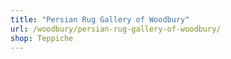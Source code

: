 ```yaml
---
title: "Persian Rug Gallery of Woodbury"
url: /woodbury/persian-rug-gallery-of-woodbury/
shop: Teppiche
---
```

